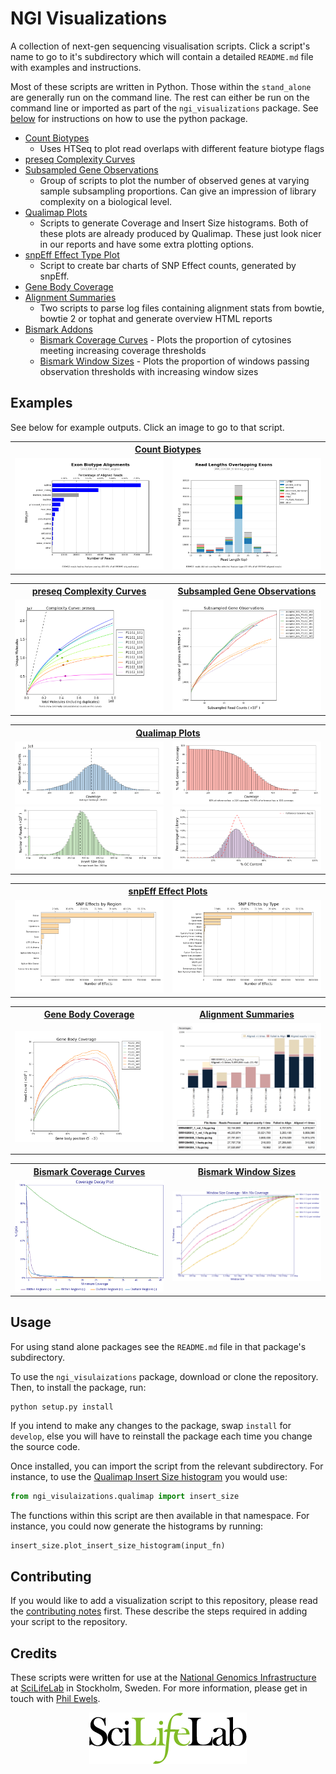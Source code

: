 # NGI Visualizations

A collection of next-gen sequencing visualisation scripts. Click a script's
name to go to it's subdirectory which will contain a detailed `README.md`
file with examples and instructions.

Most of these scripts are written in Python. Those within the `stand_alone`
are generally run on the command line. The rest can either be run on the command
line or imported as part of the `ngi_visualizations` package. See
[below](#usage) for instructions on how to use the python package.

* [Count Biotypes](ngi_visualizations/count_biotypes/)
	* Uses HTSeq to plot read overlaps with different feature biotype flags
* [preseq Complexity Curves](ngi_visualizations/preseq_complexity_curves/)
* [Subsampled Gene Observations](stand_alone/subsampled_gene_observations/)
    * Group of scripts to plot the number of observed genes at varying sample
    subsampling proportions. Can give an impression of library complexity on
    a biological level.
* [Qualimap Plots](ngi_visualizations/qualimap/)
    * Scripts to generate Coverage and Insert Size histograms. Both of these
    plots are already produced by Qualimap. These just look nicer in our
    reports and have some extra plotting options.
* [snpEff Effect Type Plot](ngi_visualizations/snpEff/)
    * Script to create bar charts of SNP Effect counts, generated by snpEff.
* [Gene Body Coverage](ngi_visualizations/gene_body_coverage/)
* [Alignment Summaries](stand_alone/alignment_summaries/)
	* Two scripts to parse log files containing alignment stats from bowtie,
		bowtie 2 or tophat and generate overview HTML reports
* [Bismark Addons](stand_alone/bismark/)
	* [Bismark Coverage Curves](stand_alone/bismark/#bismark-coverage-curves) - Plots the proportion of cytosines meeting increasing coverage thresholds
	* [Bismark Window Sizes](stand_alone/bismark/#bismark-window-sizes) - Plots the proportion of windows passing observation thresholds with increasing window sizes

## Examples
See below for example outputs. Click an image to go to that script.

<table>
  <tr>
    <th colspan="2"><a href="ngi_visualizations/count_biotypes/">Count Biotypes</a></th>
  </tr>
  <tr>
    <td width="50%">
      <a href="ngi_visualizations/count_biotypes/" title="Count Biotypes">
        <img src="examples/SRR1304304_trimmed_aligned_biotypeCounts.png">
      </a>
    </td>
    <td>
      <a href="ngi_visualizations/count_biotypes/" title="Count Biotypes">
        <img src="examples/SRR1304304_trimmed_aligned_biotypeLengths.png">
      </a>
    </td>
  </tr>
</table>

<table>
  <tr>
    <th><a href="ngi_visualizations/preseq_complexity_curves/">preseq Complexity Curves</a></th>
    <th><a href="stand_alone/subsampled_gene_observations/">Subsampled Gene Observations</a></th>
  </tr>
  <tr>
    <td width="50%">
      <a href="ngi_visualizations/preseq_complexity_curves/" title="preseq Complexity Curves">
        <img src="examples/complexity_curves_readcounts.png">
      </a>
    </td>
    <td>
      <a href="stand_alone/subsampled_gene_observations/" title="Subsampled Gene Observations">
        <img src="examples/subsampled_gene_observations.png">
      </a>
    </td>
  </tr>
</table>

<table>
  <tr>
    <th colspan="2"><a href="ngi_visualizations/qualimap/">Qualimap Plots</a></th>
  </tr>
  <tr>
    <td width="50%">
      <a href="ngi_visualizations/qualimap/" title="Coverage Histogram">
        <img src="examples/qualimap_coverage.png">
      </a>
      <a href="ngi_visualizations/qualimap/" title="Insert Size Histogram">
        <img src="examples/qualimap_insertsize.png">
      </a>
    </td>
    <td>
      <a href="ngi_visualizations/qualimap/" title="Genome Fraction Coverage">
        <img src="examples/genome_fraction.png">
      </a>
      <a href="ngi_visualizations/qualimap/" title="GC Distribution">
        <img src="examples/gc_distribution.png">
      </a>
    </td>
  </tr>
</table>
<table>
  <tr>
    <th colspan="2"> <a href="ngi_visualizations/snpEff/">snpEff Effect Plots</a></th>
  </tr>
    <td width="50%">
      <a href="ngi_visualizations/snpEff/" title="snpEff Effect Regions Plot">
        <img src="examples/snpEff_effect_regions.png">
      </a>
    </td>
    <td>
      <a href="ngi_visualizations/snpEff/" title="snpEff Effect Type Plot">
        <img src="examples/snpEff_effect_types.png">
      </a>
    </td>
  </tr>
</table>

<table>
  <tr>
    <th><a href="ngi_visualizations/gene_body_coverage/">Gene Body Coverage</a></th>
    <th><a href="stand_alone/alignment_summaries/">Alignment Summaries</a></th>
  </tr>
  <tr>
    <td width="50%">
      <a href="ngi_visualizations/gene_body_coverage/" title="Gene Body Coverage">
        <img src="examples/geneBodyCoverage.png">
      </a>
    </td>
    <td>
      <a href="stand_alone/alignment_summaries/" title="Alignment Summaries">
        <img src="examples/bowtie_align_screenshot.png">
      </a>
    </td>
  </tr>
</table>

<table>
  <tr>
    <th><a href="stand_alone/bismark/#bismark-coverage-curves">Bismark Coverage Curves</a></th>
    <th><a href="stand_alone/bismark/#bismark-window-sizes">Bismark Window Sizes</a></th>
  </tr>
  <tr>
    <td width="50%">
      <a href="stand_alone/bismark/#bismark-coverage-curves" title="Bismark Coverage Curves">
        <img src="examples/coverageStats.png">
      </a>
    </td>
    <td>
      <a href="stand_alone/bismark/#bismark-window-sizes" title="Bismark Window Sizes">
        <img src="examples/windowSizes_roi.png">
      </a>
    </td>
  </tr>
</table>

## Usage
For using stand alone packages see the `README.md` file in that package's subdirectory.

To use the `ngi_visulaizations` package, download or clone the repository.
Then, to install the package, run:

```
python setup.py install
```

If you intend to make any changes to the package, swap `install` for `develop`,
else you will have to reinstall the package each time you change the source code.

Once installed, you can import the script from the relevant subdirectory. For instance,
to use the [Qualimap Insert Size histogram](ngi_visualizations/qualimap/) you would use:

```python
from ngi_visulaizations.qualimap import insert_size
```

The functions within this script are then available in that namespace. For instance,
you could now generate the histograms by running:

```python
insert_size.plot_insert_size_histogram(input_fn)
```


## Contributing
If you would like to add a visualization script to this repository, please
read the [contributing notes](CONTRIBUTING.md) first. These describe the
steps required in adding your script to the repository.

## Credits
These scripts were written for use at the 
[National Genomics Infrastructure](https://portal.scilifelab.se/genomics/)
at [SciLifeLab](http://www.scilifelab.se/) in Stockholm, Sweden.
For more information, please get in touch with
[Phil Ewels](https://github.com/ewels).

<p align="center"><a href="stand_alone/http://www.scilifelab.se/" target="_blank"><img src="examples/SciLifeLab_logo.png" title="SciLifeLab"></a></p>
